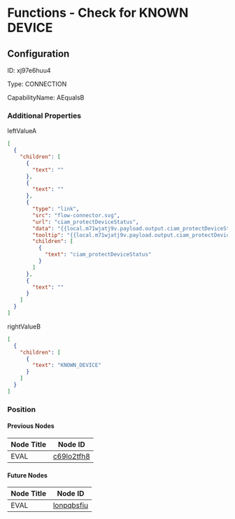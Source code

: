 # Functions - Check for KNOWN DEVICE
## Configuration
ID:  xj97e6huu4

Type: CONNECTION 

CapabilityName: AEqualsB






### Additional Properties
leftValueA
```json 
[
  {
    "children": [
      {
        "text": ""
      },
      {
        "text": ""
      },
      {
        "type": "link",
        "src": "flow-connector.svg",
        "url": "ciam_protectDeviceStatus",
        "data": "{{local.m71wjatj9v.payload.output.ciam_protectDeviceStatus}}",
        "tooltip": "{{local.m71wjatj9v.payload.output.ciam_protectDeviceStatus}}",
        "children": [
          {
            "text": "ciam_protectDeviceStatus"
          }
        ]
      },
      {
        "text": ""
      }
    ]
  }
]
```


rightValueB
```json 
[
  {
    "children": [
      {
        "text": "KNOWN_DEVICE"
      }
    ]
  }
]
```





### Position

#### Previous Nodes
| Node Title | Node ID |
| :------------- | ------------ |
| EVAL | [c69lo2tfh8](./c69lo2tfh8.md) | 
 
 #### Future Nodes
| Node Title | Node ID |
| :------------- | ------------ |
| EVAL |[lonpqbsfiu](./lonpqbsfiu.md) | 